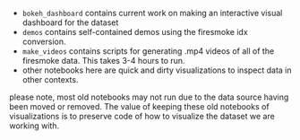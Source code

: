 - `bokeh_dashboard` contains current work on making an interactive visual dashboard for the dataset
- `demos` contains self-contained demos using the firesmoke idx conversion.
- `make_videos` contains scripts for generating .mp4 videos of all of the firesmoke data. This takes 3-4 hours to run.
- other notebooks here are quick and dirty visualizations to inspect data in other contexts.

please note, most old notebooks may not run due to the data source having been moved or removed.
The value of keeping these old notebooks of visualizations is to preserve code of how to visualize the dataset we are working with.